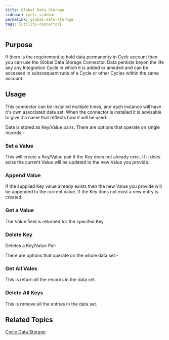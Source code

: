 ```yaml
---
title: Global Data Storage
sidebar: cyclr_sidebar
permalink: global-data-storage
tags: [utility-connector]
---
```


## Purpose

If there is the requirement to hold data permanenty in Cyclr account then you can use the Global Data Storage Connector.  Data persists beyon the life any any Integration Cycle in which it is added or ameded and can be accessed in subscequent runs of a Cycle or other Cycles within the same account.

## Usage

This connector can be installed multiple times, and each instance will have it's own associated data set.  When the connector is installed it is advisable to give it a name that reflects how it will be used.

Data is stored as Key/Value pairs.  There are options that operate on single records:-

### Set a Value
This will create a Key/Value pair if the Key does not already exist.  If it does exiss the current Value will be updated to the new Value you provide.

### Append Value
If the supplied Key value already exists then the new Value you provide will be appended to the current value.  If the Key does not exist a new entry is created.

### Get a Value
The Value field is returned for the specifed Key.

### Delete Key
Deletes a Key/Value Pair

There are options that operate on the whole data set:-

### Get All Vales
This is return all the records in the data set.

### Delete All Keys
This is remove all the entries in the data set.

## Related Topics

[Cycle Data Storage](./cycle-data-storage) 
